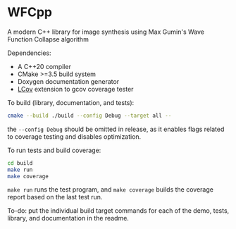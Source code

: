 # WFCpp

A modern C++ library for image synthesis using Max Gumin's Wave Function Collapse algorithm

Dependencies:
- A C++20 compiler
- CMake >=3.5 build system
- Doxygen documentation generator
- [LCov](https://ltp.sourceforge.net/coverage/lcov.php) extension to gcov coverage tester


To build (library, documentation, and tests):
```bash
cmake --build ./build --config Debug --target all --
```
the `--config Debug` should be omitted in release, as it enables flags related to coverage testing and disables optimization.

To run tests and build coverage:
```bash
cd build
make run
make coverage
```

`make run` runs the test program, and `make coverage` builds the coverage report based on the last test run.

To-do: put the individual build target commands for each of the demo, tests, library, and documentation in the readme.
